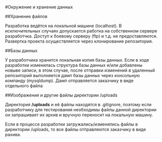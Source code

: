 #Окружение и хранение данных

##Хранение файлов

Разработка ведётся на локальной машине (localhost).
В исключительных случаях допускается работка на собственном сервере разработчка.
Доступ к боевому серверу (ftp) и т.д. не предоставляются.
Развертка проекта осуществляется через клонирование репозитория.

##Базы данных

У разработчика хранится локальная копия базы данных. Если в ходе разработки изменилась структура базы данных и/или
добавлены новыве записи, в этом случае, после отправки изменений в удаленный репозиторий выполняется дамп базы данных
через консольную компанду (mysqldump). Дамп отправляется заказчику в виде отдельного файла

##Изображения и другие файлы директории /uploads

Директория **/uploads** и её файлы находятся в .gitignore, поэтому если разработчику для тестирования необходимы файлы
данной директории он запрашивает их архив и вручную переносит на локальную машину.

Если в процессе разработки загружались/изменялись файлы в директории /uploads, то все файлы отправляются заказчику в виде рахива.